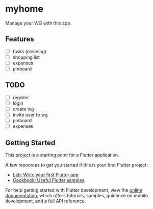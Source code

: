 # myhome

Manage your WG with this app.

## Features

- [ ] tasks (cleaning)
- [ ] shopping list
- [ ] expenses
- [ ] pinboard

## TODO

- [ ] register
- [ ] login
- [ ] create wg
- [ ] invite user to wg
- [ ] pinboard
- [ ] expenses

## Getting Started

This project is a starting point for a Flutter application.

A few resources to get you started if this is your first Flutter project:

- [Lab: Write your first Flutter app](https://docs.flutter.dev/get-started/codelab)
- [Cookbook: Useful Flutter samples](https://docs.flutter.dev/cookbook)

For help getting started with Flutter development, view the
[online documentation](https://docs.flutter.dev/), which offers tutorials,
samples, guidance on mobile development, and a full API reference.
